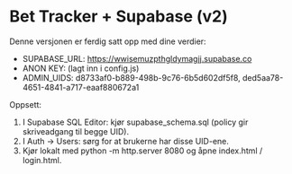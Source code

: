 # Bet Tracker + Supabase (v2)

Denne versjonen er ferdig satt opp med dine verdier:

- SUPABASE_URL: https://wwisemuzpthgldymagjj.supabase.co
- ANON KEY: (lagt inn i config.js)
- ADMIN_UIDS: d8733af0-b889-498b-9c76-6b5d602df5f8, ded5aa78-4651-4841-a717-eaaf880672a1

Oppsett:
1) I Supabase SQL Editor: kjør supabase_schema.sql (policy gir skriveadgang til begge UID).
2) I Auth → Users: sørg for at brukerne har disse UID-ene.
3) Kjør lokalt med python -m http.server 8080 og åpne index.html / login.html.
